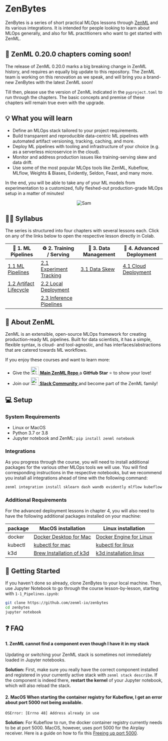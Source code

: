 # ZenBytes

ZenBytes is a series of short practical MLOps lessons through [ZenML](https://github.com/zenml-io/zenml) and its various integrations. It is intended for people looking to learn about MLOps generally, and also for ML practitioners who want to get started with ZenML.

## :triangular_flag_on_post: ZenML 0.20.0 chapters coming soon!

The release of ZenML 0.20.0 marks a big breaking change in ZenML history, and requires an equally big update to this repository. The ZenML team is working on this renovation as we speak, and will bring you a brand-new ZenBytes with the latest ZenML soon!

Till then, please use the version of ZenML indicated in the `pyproject.toml` to run through the chapters. The basic concepts and premise of these chapters will remain true even with the upgrade.

## :bulb: What you will learn
- Define an MLOps stack tailored to your project requirements.
- Build transparent and reproducible data-centric ML pipelines with automated artifact versioning, tracking, caching, and more.
- Deploy ML pipelines with tooling and infrastructure of your choice (e.g. as a serverless microservice in the cloud).
- Monitor and address production issues like training-serving skew and data drift.
- Use some of the most popular MLOps tools like ZenML, Kubeflow, MLflow, Weights & Biases, Evidently, Seldon, Feast, and many more.

In the end, you will be able to take any of your ML models from experimentation to a customized, fully fleshed-out production-grade MLOps setup in a matter of minutes!

<div align="center">
<img src="_assets/sam.png" alt="Sam"/>
</div>

## :teacher: Syllabus

The series is structured into four chapters with several lessons each. Click on any of the links below to open the respective lesson directly in Colab.

| :dango: 1. ML Pipelines        | :recycle: 2. Training / Serving   | :file_folder: 3. Data Management  | :rocket: 4. Advanced Deployment |
|------------------------|-------------------------|---------------------|------------------------|
| [1.1 ML Pipelines](https://colab.research.google.com/github/zenml-io/zenbytes/blob/main/1-1_Pipelines.ipynb)       | [2.1 Experiment Tracking](https://colab.research.google.com/github/zenml-io/zenbytes/blob/main/2-1_Experiment_Tracking.ipynb) | [3.1 Data Skew](https://colab.research.google.com/github/zenml-io/zenbytes/blob/main/3-1_Data_Skew.ipynb) | [4.1 Cloud Deployment](https://colab.research.google.com/github/zenml-io/zenbytes/blob/main/4-1_Cloud_Deployment.ipynb)   |
| [1.2 Artifact Lifecycle](https://colab.research.google.com/github/zenml-io/zenbytes/blob/main/1-2_Artifact_Lineage.ipynb) | [2.2 Local Deployment](https://colab.research.google.com/github/zenml-io/zenbytes/blob/main/2-2_Local_Deployment.ipynb)    |                     |                        |
|                        | [2.3 Inference Pipelines](https://colab.research.google.com/github/zenml-io/zenbytes/blob/main/2-3_Inference_Pipelines.ipynb) |                     |                        |

<!--
### Syllabus Details:

- Chapter 1: ML Pipelines and Stacks
    - Lesson 1.1: ML Pipelines with ZenML
    - Lesson 1.2: Artifact Versioning, Tracking, and Caching
    - (Coming Soon: Choosing the Right Tools for your MLOps Stack)
- Chapter 2: Training, Deployment, and Serving
    - Lesson 2.1: Experiment Tracking with MLflow / W&B
    - Lesson 2.2: Local Deployment with MLflow
    - Lesson 2.3: Inference Pipelines
- Chapter 3: Data Management
    - Lesson 3.1: Data Drift Detection with Evidently / Whylabs
    - (Coming Soon: Data Validation with DeepChecks / Great Expectations)
     (Coming Soon: Feature Stores with Feast)
- Chapter 4: Advanced Deployment
    - Lesson 4.1: Scalable Cloud Deployment with Seldon & Kubeflow on AWS
    - (Coming Soon: Scalable Local Deployment with Seldon & Kubeflow)
- Chapter 5: Full Examples
    - (Lesson 5.1: Zero to Hero with ZenML - from Experimentation to Production-Grade MLOps)
    - (Lesson 5.2: More Examples - zenml example run and ZenFiles)
- (unused)
    - (Materializers & skipping them)
    - (Lesson 3: Defining MLOps Stacks with ZenML? -> Profiles, Repos)
    - (Lesson 3.6: Running ZenML Steps on Specialized Hardware)
    - Lesson 3.5: Continuous Deployment based on Data Drift Triggers
- (missing functionality)
    - Model Registries
    - Explainability Tools
    - Model CI/CD
    - AutoML
-->

## :pray: About ZenML
ZenML is an extensible, open-source MLOps framework for creating production-ready ML pipelines. Built for data scientists, it has a simple, flexible syntax, is cloud- and tool-agnostic, and has interfaces/abstractions that are catered towards ML workflows.

If you enjoy these courses and want to learn more:
- Give the <a href="https://github.com/zenml-io/zenml/stargazers" target="_blank">
    <img width="25" src="https://cdn.iconscout.com/icon/free/png-256/github-153-675523.png" alt="GitHub"/>
    <b>Main ZenML Repo</b>
</a> a <b>GitHub Star</b> :star: to show your love!
- Join our <a href="https://zenml.io/slack-invite" target="_blank">
    <img width="25" src="https://cdn3.iconfinder.com/data/icons/logos-and-brands-adobe/512/306_Slack-512.png" alt="Slack"/>
    <b>Slack Community</b> 
</a> and become part of the ZenML family!

## :computer: Setup
### System Requirements

- Linux or MacOS
- Python 3.7 or 3.8
- Jupyter notebook and ZenML: `pip install zenml notebook`

### Integrations
As you progress through the course, you will need to install additional
packages for the various other MLOps tools we will use.
You will find corresponding instructions in the respective notebooks,
but we recommend you install all integrations ahead of time with the
following command:

```bash
zenml integration install sklearn dash wandb evidently mlflow kubeflow seldon s3 aws -y
```

### Additional Requirements
For the advanced deployment lessons in chapter 4, you will also need to have
the following additional packages installed on your machine:

| package  | MacOS installation                                                               | Linux installation                                                                 |
|----------|----------------------------------------------------------------------------------|------------------------------------------------------------------------------------|
| docker   | [Docker Desktop for Mac](https://docs.docker.com/desktop/mac/install/)           | [Docker Engine for Linux ](https://docs.docker.com/engine/install/ubuntu/)         |
| kubectl  | [kubectl for mac](https://kubernetes.io/docs/tasks/tools/install-kubectl-macos/) | [kubectl for linux](https://kubernetes.io/docs/tasks/tools/install-kubectl-linux/) |
| k3d      | [Brew Installation of k3d](https://formulae.brew.sh/formula/k3d)                 | [k3d installation linux](https://k3d.io/v5.2.2/)                                   |

## :rocket: Getting Started

If you haven't done so already, clone ZenBytes to your local machine. Then, use Jupyter Notebook to go through the course lesson-by-lesson, starting with `1-1_Pipelines.ipynb`:


```bash
git clone https://github.com/zenml-io/zenbytes
cd zenbytes
jupyter notebook
```

## :question: FAQ


#### 1. ZenML cannot find a component even though I have it in my stack
Updating or switching your ZenML stack is sometimes not immediately 
loaded in Jupyter notebooks.

**Solution:** First, make sure you really have the correct component installed
and registered in your currently active stack with `zenml stack describe`.
If the component is indeed there, **restart the kernel** of your Jupyter notebook,
which will also reload the stack.

#### 2. __MacOS__ When starting the container registry for Kubeflow, I get an error about port 5000 not being available.
`OSError: [Errno 48] Address already in use`

**Solution:** For Kubeflow to run, the docker container registry currently needs to be at port 5000. MacOS, however, uses 
port 5000 for the Airplay receiver. Here is a guide on how to fix this [Freeing up port 5000](https://12ft.io/proxy?q=https%3A%2F%2Fanandtripathi5.medium.com%2Fport-5000-already-in-use-macos-monterey-issue-d86b02edd36c).


